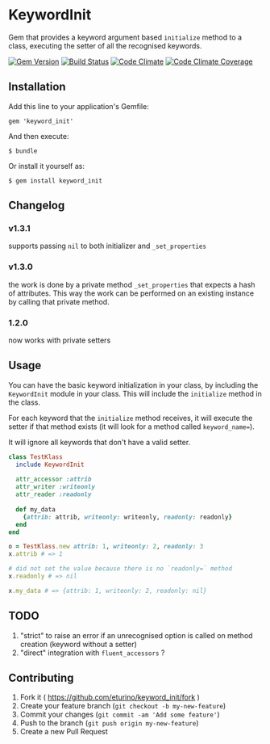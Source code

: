 # KeywordInit

Gem that provides a keyword argument based `initialize` method to a class, executing the setter of all the recognised keywords.

[![Gem Version](https://badge.fury.io/rb/keyword_init.svg)](http://badge.fury.io/rb/keyword_init)
[![Build Status](https://travis-ci.org/eturino/keyword_init.svg?branch=master)](https://travis-ci.org/eturino/keyword_init)
[![Code Climate](https://codeclimate.com/github/eturino/keyword_init.png)](https://codeclimate.com/github/eturino/keyword_init)
[![Code Climate Coverage](https://codeclimate.com/github/eturino/keyword_init/coverage.png)](https://codeclimate.com/github/eturino/keyword_init)

## Installation

Add this line to your application's Gemfile:

    gem 'keyword_init'

And then execute:

    $ bundle

Or install it yourself as:

    $ gem install keyword_init

## Changelog

### v1.3.1
supports passing `nil` to both initializer and `_set_properties`

### v1.3.0 
the work is done by a private method `_set_properties` that expects a hash of attributes. This way the work can be performed on an existing instance by calling that private method.

### 1.2.0 
now works with private setters

## Usage

You can have the basic keyword initialization in your class, by including the `KeywordInit` module in your class. This will include the `initialize` method in the class.

For each keyword that the `initialize` method receives, it will execute the setter if that method exists (it will look for a method called `keyword_name=`). 

It will ignore all keywords that don't have a valid setter.

```ruby
class TestKlass
  include KeywordInit
  
  attr_accessor :attrib
  attr_writer :writeonly
  attr_reader :readonly
  
  def my_data
    {attrib: attrib, writeonly: writeonly, readonly: readonly}
  end
end

o = TestKlass.new attrib: 1, writeonly: 2, readonly: 3
x.attrib # => 1

# did not set the value because there is no `readonly=` method 
x.readonly # => nil

x.my_data # => {attrib: 1, writeonly: 2, readonly: nil}
```

## TODO

1. "strict" to raise an error if an unrecognised option is called on method creation (keyword without a setter)
2. "direct" integration with `fluent_accessors` ? 

## Contributing

1. Fork it ( https://github.com/eturino/keyword_init/fork )
2. Create your feature branch (`git checkout -b my-new-feature`)
3. Commit your changes (`git commit -am 'Add some feature'`)
4. Push to the branch (`git push origin my-new-feature`)
5. Create a new Pull Request
